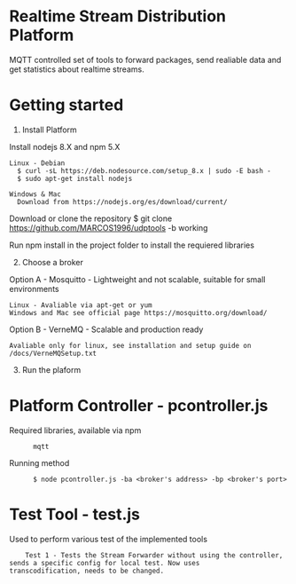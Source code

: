# Realtime Stream Distribution Platform
MQTT controlled set of tools to forward packages, send realiable data and get statistics about realtime streams.

# Getting started

1. Install Platform

  Install nodejs 8.X and npm 5.X

    Linux - Debian
      $ curl -sL https://deb.nodesource.com/setup_8.x | sudo -E bash -
      $ sudo apt-get install nodejs

    Windows & Mac
      Download from https://nodejs.org/es/download/current/

  Download or clone the repository
    $ git clone https://github.com/MARCOS1996/udptools -b working

  Run npm install in the project folder to install the requiered libraries

2. Choose a broker

  Option A - Mosquitto - Lightweight and not scalable, suitable for small environments

    Linux - Avaliable via apt-get or yum
    Windows and Mac see official page https://mosquitto.org/download/

  Option B - VerneMQ - Scalable and production ready

    Avaliable only for linux, see installation and setup guide on /docs/VerneMQSetup.txt

3. Run the plaform

  <needs yo be documented>

# Platform Controller - pcontroller.js

  Required libraries, available via npm

          mqtt

  Running method

          $ node pcontroller.js -ba <broker's address> -bp <broker's port>

# Test Tool - test.js

Used to perform various test of the implemented tools

        Test 1 - Tests the Stream Forwarder without using the controller, sends a specific config for local test. Now uses              transcodification, needs to be changed.
